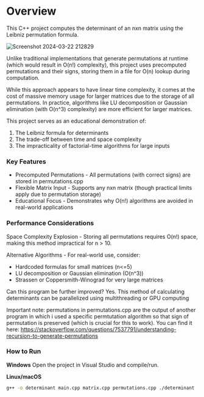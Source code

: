 # Overview
This C++ project computes the determinant of an nxn matrix using the Leibniz permutation formula.

![Screenshot 2024-03-22 212829](https://github.com/ttcpavle/Determinant-calculator-with-permutations/assets/159661698/5a92c367-51e3-4607-b58c-219ea2ebbd36=350x350)

 Unlike traditional implementations that generate permutations at runtime (which would result in O(n!) complexity), this project uses precomputed permutations and their signs, storing them in a file for O(n) lookup during computation.

While this approach appears to have linear time complexity, it comes at the cost of massive memory usage for larger matrices due to the storage of all permutations. In practice, algorithms like LU decomposition or Gaussian elimination (with O(n^3) complexity) are more efficient for larger matrices.

This project serves as an educational demonstration of:

1) The Leibniz formula for determinants
2) The trade-off between time and space complexity
3) The impracticality of factorial-time algorithms for large inputs

### Key Features
- Precomputed Permutations - All permutations (with correct signs) are stored in permutations.cpp
- Flexible Matrix Input - Supports any nxn matrix (though practical limits apply due to permutation storage)
- Educational Focus - Demonstrates why O(n!) algorithms are avoided in real-world applications

### Performance Considerations
Space Complexity Explosion - Storing all permutations requires O(n!) space, making this method impractical for n > 10.

Alternative Algorithms - For real-world use, consider:

- Hardcoded formulas for small matrices (n<=5)
- LU decomposition or Gaussian elimination (O(n^3))
- Strassen or Coppersmith-Winograd for very large matrices

Can this program be further improved? Yes. This method of calculating determinants can be parallelized using multithreading or GPU computing

Important note: permutations in permutations.cpp are the output of another program in which i used a specific permtutation algorithm so that sign of permutation is preserved (which is crucial for this to work). You can find it here: https://stackoverflow.com/questions/7537791/understanding-recursion-to-generate-permutations 

### How to Run
**Windows**
Open the project in Visual Studio and compile/run.

**Linux/macOS**
```bash
g++ -o determinant main.cpp matrix.cpp permutations.cpp ./determinant
```
